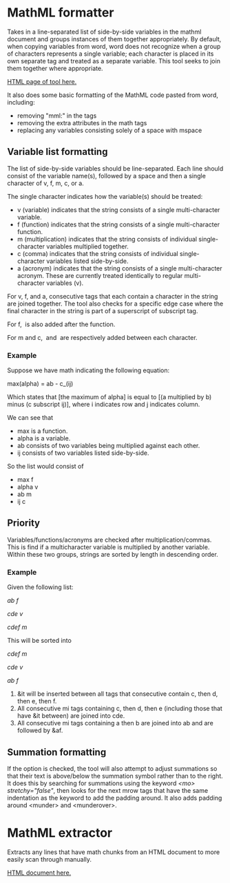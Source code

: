 # MathML formatter
Takes in a line-separated list of side-by-side variables in the mathml document and groups instances of them together appropriately. By default, when copying variables from word, word does not recognize when a group of characters represents a single variable; each character is placed in its own separate <mi> tag and treated as a separate variable. This tool seeks to join them together where appropriate.

[HTML page of tool here.](mathml.html)

It also does some basic formatting of the MathML code pasted from word, including:
- removing "mml:" in the tags
- removing the extra attributes in the math tags
- replacing any variables consisting solely of a space with mspace

## Variable list formatting
The list of side-by-side variables should be line-separated. Each line should consist of the variable name(s), followed by a space and then a single character of v, f, m, c, or a.

The single character indicates how the variable(s) should be treated:
- v (variable) indicates that the string consists of a single multi-character variable.
- f (function) indicates that the string consists of a single multi-character function.
- m (multiplication) indicates that the string consists of individual single-character variables multiplied together.
- c (comma) indicates that the string consists of individual single-character variables listed side-by-side.
- a (acronym) indicates that the string consists of a single multi-character acronym. These are currently treated identically to regular multi-character variables (v).

For v, f, and a, consecutive <mi> tags that each contain a character in the string are joined together. The tool also checks for a specific edge case where the final character in the string is part of a superscript of subscript tag.

For f, &af; is also added after the function.

For m and c, &it; and &ic; are respectively added between each character.

### Example

Suppose we have math indicating the following equation:

max(alpha) = ab - c_(ij)

Which states that [the maximum of alpha] is equal to [(a multiplied by b) minus (c subscript ij)], where i indicates row and j indicates column.

We can see that
- max is a function.
- alpha is a variable.
- ab consists of two variables being multiplied against each other.
- ij consists of two variables listed side-by-side.

So the list would consist of
- max f
- alpha v
- ab m
- ij c

## Priority

Variables/functions/acronyms are checked after multiplication/commas. This is find if a multicharacter variable is multiplied by another variable. Within these two groups, strings are sorted by length in descending order.

### Example
Given the following list:

*ab f*

*cde v*

*cdef m*

This will be sorted into

*cdef m*

*cde v*

*ab f*

1. &it will be inserted between all <mi> tags that consecutive contain c, then d, then e, then f.
2. All consecutive mi tags containing c, then d, then e (including those that have &it between) are joined into <mi>cde</mi>. 
3. All consecutive mi tags containing a then b are joined into <mi>ab</mi> and are followed by &af.

## Summation formatting
If the option is checked, the tool will also attempt to adjust summations so that their text is above/below the summation symbol rather than to the right. It does this by searching for summations using the keyword <i>&lt;mo&gt; stretchy="false"</i>, then looks for the next mrow tags that have the same indentation as the keyword to add the padding around. It also adds padding around &lt;munder&gt; and &lt;munderover&gt;.

# MathML extractor

Extracts any lines that have math chunks from an HTML document to more easily scan through manually.

[HTML document here.](get_math/get_math.html)
